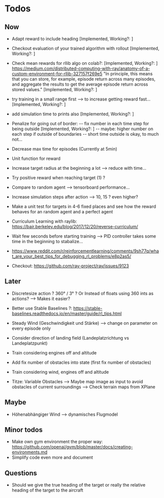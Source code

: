 # Todos
## Now
- Adapt reward to include heading [Implemented, Working?: ]
- Checkout evaluation of your trained algorithm with rollout [Implemented, Working?: ]
- Check mean rewards for rllib algo on colab?: [Implemented, Working?: ]
https://medium.com/distributed-computing-with-ray/anatomy-of-a-custom-environment-for-rllib-327157f269e5
"In principle, this means that you can store, for example, episode return across many episodes, 
and aggregate the results to get the average episode return across stored values." [Implemented, Working?: ]
- try training in a small range first --> to increase getting reward fast... [Implemented, Working?: ]
- add simulation time to prints also [Implemented, Working?: ]

- Penalize for going out of border:
-- fix number in each time step for being outside [Implemented, Working?: ]
-- maybe: higher number on each step if outside of boundaries 
-- short time outside is okay, to much not...

- Decrease max time for episodes (Currently at 5min)
- Unit function for reward
- Increase target radius at the beginning a lot --> reduce with time...
- Try positive reward when reaching target (1) ? 
- Compare to random agent --> tensorboard performance...

- Increase simulation steps after action --> 10, 15 ? even higher?
- Make a unit test for targets in 4-6 fixed places and see how the reward behaves for an random agent and a perfect agent 
- Curriculum Learning with raylib: https://bair.berkeley.edu/blog/2017/12/20/reverse-curriculum/
- Wait few seconds before starting training --> PID controller takes some time in the beginning to stabalize...
- https://www.reddit.com/r/reinforcementlearning/comments/9sh77q/what_are_your_best_tips_for_debugging_rl_problems/e8p2as5/
- Checkout: https://github.com/ray-project/ray/issues/9123


## Later
- Discretesize action ? 360° / 3° ? Or Instead of floats using 360 ints as actions? --> Makes it easier?
- Better use Stable Baselines ?: https://stable-baselines.readthedocs.io/en/master/guide/rl_tips.html
- Steady Wind (Geschwindigkeit und Stärke) --> change on parameter on every episode only
- Consider direction of landing field (Landeplatzrichtung vs Landeplatzpunkt)
- Train considering engines off and altitude
- Add fix number of obstacles into state (first fix number of obstacles) 
- Train considering wind, engines off and altitude

- Titze: Variable Obstacles 
--> Maybe map image as input to avoid obstacles of current surroundings 
--> Check terrain maps from XPlane


## Maybe
- Höhenabhängiger Wind --> dynamisches Flugmodel

## Minor todos
- Make own gym environment the proper way: https://github.com/openai/gym/blob/master/docs/creating-environments.md
- Simplify code even more and document

## Questions
- Should we give the true heading of the target or really the relative heading of the target to the aircraft